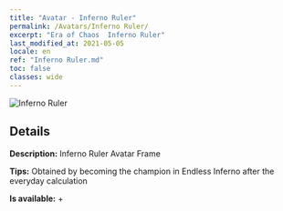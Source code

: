 ```yaml
---
title: "Avatar - Inferno Ruler"
permalink: /Avatars/Inferno Ruler/
excerpt: "Era of Chaos  Inferno Ruler"
last_modified_at: 2021-05-05
locale: en
ref: "Inferno Ruler.md"
toc: false
classes: wide
---
```

 ![Inferno Ruler](/images/a/avatarFrame_58.png)

## Details

 **Description:** Inferno Ruler Avatar Frame 

 **Tips:** Obtained by becoming the champion in Endless Inferno after the everyday calculation 

 **Is available:**  + 

